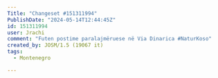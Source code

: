 ```yaml
---
Title: "Changeset #151311994"
PublishDate: "2024-05-14T12:44:45Z"
id: 151311994
user: Jrachi
comment: "Futen postime paralajmëruese në Via Dinarica #NaturKoso"
created_by: JOSM/1.5 (19067 it)
tags:
  - Montenegro

---
```

